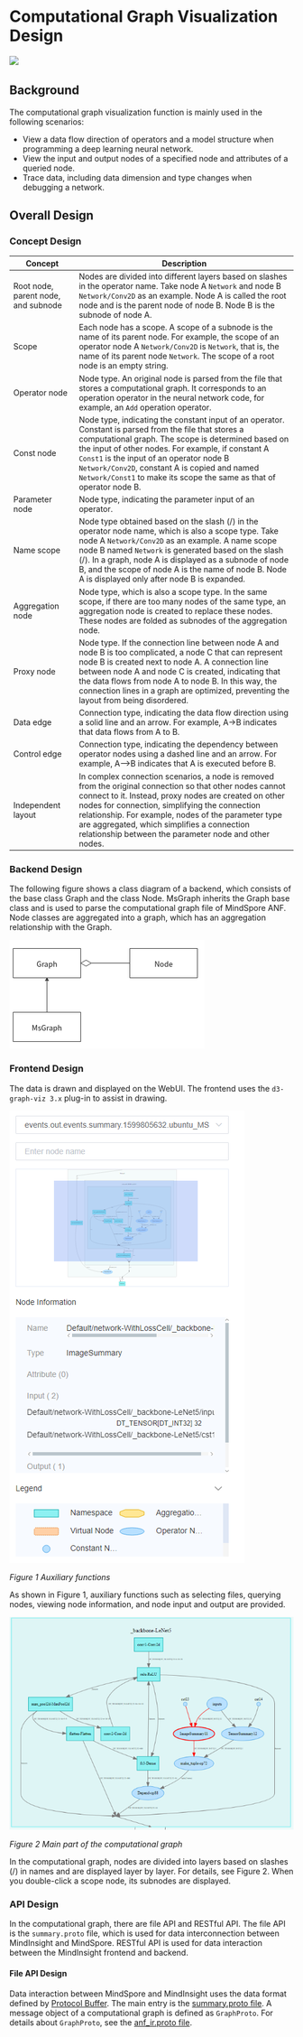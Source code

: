 # Computational Graph Visualization Design

<a href="https://gitee.com/mindspore/docs/blob/r1.8/docs/mindinsight/docs/source_en/graph_visual_design.md" target="_blank"><img src="https://mindspore-website.obs.cn-north-4.myhuaweicloud.com/website-images/master/resource/_static/logo_source_en.png"></a>

## Background

The computational graph visualization function is mainly used in the following scenarios:

- View a data flow direction of operators and a model structure when programming a deep learning neural network.
- View the input and output nodes of a specified node and attributes of a queried node.
- Trace data, including data dimension and type changes when debugging a network.

## Overall Design

### Concept Design

| Concept                             | Description                              |
| ----------------------------------- | ---------------------------------------- |
| Root node, parent node, and subnode | Nodes are divided into different layers based on slashes in the operator name. Take node A `Network` and node B `Network/Conv2D` as an example. Node A is called the root node and is the parent node of node B. Node B is the subnode of node A. |
| Scope                               | Each node has a scope. A scope of a subnode is the name of its parent node. For example, the scope of an operator node A `Network/Conv2D` is `Network`, that is, the name of its parent node `Network`. The scope of a root node is an empty string. |
| Operator node                       | Node type. An original node is parsed from the file that stores a computational graph. It corresponds to an operation operator in the neural network code, for example, an `Add` operation operator. |
| Const node                          | Node type, indicating the constant input of an operator. Constant is parsed from the file that stores a computational graph. The scope is determined based on the input of other nodes. For example, if constant A `Const1` is the input of an operator node B `Network/Conv2D`, constant A is copied and named `Network/Const1` to make its scope the same as that of operator node B. |
| Parameter node                      | Node type, indicating the parameter input of an operator. |
| Name scope                          | Node type obtained based on the slash (/) in the operator node name, which is also a scope type. Take node A `Network/Conv2D` as an example. A name scope node B named `Network` is generated based on the slash (/). In a graph, node A is displayed as a subnode of node B, and the scope of node A is the name of node B. Node A is displayed only after node B is expanded. |
| Aggregation node                    | Node type, which is also a scope type. In the same scope, if there are too many nodes of the same type, an aggregation node is created to replace these nodes. These nodes are folded as subnodes of the aggregation node. |
| Proxy node                          | Node type. If the connection line between node A and node B is too complicated, a node C that can represent node B is created next to node A. A connection line between node A and node C is created, indicating that the data flows from node A to node B. In this way, the connection lines in a graph are optimized, preventing the layout from being disordered. |
| Data edge                           | Connection type, indicating the data flow direction using a solid line and an arrow. For example, A->B indicates that data flows from A to B. |
| Control edge                        | Connection type, indicating the dependency between operator nodes using a dashed line and an arrow. For example, A-->B indicates that A is executed before B. |
| Independent layout                  | In complex connection scenarios, a node is removed from the original connection so that other nodes cannot connect to it. Instead, proxy nodes are created on other nodes for connection, simplifying the connection relationship. For example, nodes of the parameter type are aggregated, which simplifies a connection relationship between the parameter node and other nodes. |

### Backend Design

The following figure shows a class diagram of a backend, which consists of the base class Graph and the class Node. MsGraph inherits the Graph base class and is used to parse the computational graph file of MindSpore ANF. Node classes are aggregated into a graph, which has an aggregation relationship with the Graph.

![Class diagram design](./images/graph_visual_class_design.png)

### Frontend Design

The data is drawn and displayed on the WebUI. The frontend uses the `d3-graph-viz 3.x` plug-in to assist in drawing.

![Input image description](./images/graph_visual_right_side.png)

*Figure 1 Auxiliary functions*

As shown in Figure 1, auxiliary functions such as selecting files, querying nodes, viewing node information, and node input and output are provided.

![Main part of the computational graph](./images/graph_visual_main.png)

*Figure 2 Main part of the computational graph*

In the computational graph, nodes are divided into layers based on slashes (/) in names and are displayed layer by layer. For details, see Figure 2. When you double-click a scope node, its subnodes are displayed.

### API Design

In the computational graph, there are file API and RESTful API. The file API is the `summary.proto` file, which is used for data interconnection between MindInsight and MindSpore.
RESTful API is used for data interaction between the MindInsight frontend and backend.

#### File API Design

Data interaction between MindSpore and MindInsight uses the data format defined by [Protocol Buffer](https://developers.google.cn/protocol-buffers/docs/pythontutorial).
The main entry is the [summary.proto file](https://gitee.com/mindspore/mindinsight/blob/r1.8/mindinsight/datavisual/proto_files/mindinsight_summary.proto). A message object of a computational graph is defined as `GraphProto`. For details about `GraphProto`, see the [anf_ir.proto file](https://gitee.com/mindspore/mindinsight/blob/r1.8/mindinsight/datavisual/proto_files/mindinsight_anf_ir.proto).
